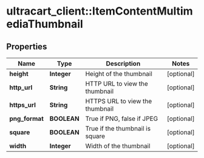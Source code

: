 # ultracart_client::ItemContentMultimediaThumbnail

## Properties
Name | Type | Description | Notes
------------ | ------------- | ------------- | -------------
**height** | **Integer** | Height of the thumbnail | [optional] 
**http_url** | **String** | HTTP URL to view the thumbnail | [optional] 
**https_url** | **String** | HTTPS URL to view the thumbnail | [optional] 
**png_format** | **BOOLEAN** | True if PNG, false if JPEG | [optional] 
**square** | **BOOLEAN** | True if the thumbnail is square | [optional] 
**width** | **Integer** | Width of the thumbnail | [optional] 


